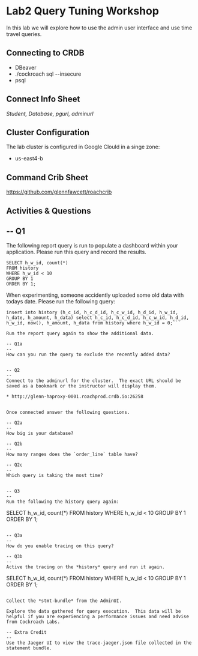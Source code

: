 # Lab2 Query Tuning Workshop

In this lab we will explore how to use the admin user interface and use time travel queries.


## Connecting to CRDB

* DBeaver
* ./cockroach sql --insecure
* psql 

## Connect Info Sheet

*Student, Database, pgurl, adminurl*


## Cluster Configuration
The lab cluster is configured in Google Clould in a singe zone:

* us-east4-b


## Command Crib Sheet

https://github.com/glennfawcett/roachcrib



## Activities & Questions

--  Q1
--
The following report query is run to populate a dashboard within your application.  Please run this query and record the results.

```
SELECT h_w_id, count(*) 
FROM history 
WHERE h_w_id < 10 
GROUP BY 1 
ORDER BY 1;
```

When experimenting, someone accidently uploaded some old data with todays date.  Please run the following query:
```
insert into history (h_c_id, h_c_d_id, h_c_w_id, h_d_id, h_w_id, h_date, h_amount, h_data) select h_c_id, h_c_d_id, h_c_w_id, h_d_id, h_w_id, now(), h_amount, h_data from history where h_w_id = 0;```

Run the report query again to show the additional data.

-- Q1a
--
How can you run the query to exclude the recently added data?


-- Q2
--
Connect to the adminurl for the cluster.  The exact URL should be saved as a bookmark or the instructor will display them.

* http://glenn-haproxy-0001.roachprod.crdb.io:26258


Once connected answer the following questions.

-- Q2a
--
How big is your database?

-- Q2b
--
How many ranges does the `order_line` table have?

-- Q2c
--
Which query is taking the most time?


-- Q3
--
Run the following the history query again:

```
SELECT h_w_id, count(*) 
FROM history 
WHERE h_w_id < 10 
GROUP BY 1 
ORDER BY 1;
```

-- Q3a
-- 
How do you enable tracing on this query?

-- Q3b
--
Active the tracing on the *history* query and run it again.

```
SELECT h_w_id, count(*) 
FROM history 
WHERE h_w_id < 10 
GROUP BY 1 
ORDER BY 1;
```

Collect the *stmt-bundle* from the AdminUI.

Explore the data gathered for query execution.  This data will be helpful if you are experiencing a performance issues and need advise from Cockroach Labs.

-- Extra Credit
--
Use the Jaeger UI to view the trace-jaeger.json file collected in the statement bundle.

